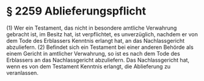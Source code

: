 # § 2259 Ablieferungspflicht
(1) Wer ein Testament, das nicht in besondere amtliche Verwahrung gebracht ist, im Besitz hat, ist verpflichtet, es unverzüglich, nachdem er von dem Tode des Erblassers Kenntnis erlangt hat, an das Nachlassgericht abzuliefern.
(2) Befindet sich ein Testament bei einer anderen Behörde als einem Gericht in amtlicher Verwahrung, so ist es nach dem Tode des Erblassers an das Nachlassgericht abzuliefern. Das Nachlassgericht hat, wenn es von dem Testament Kenntnis erlangt, die Ablieferung zu veranlassen.